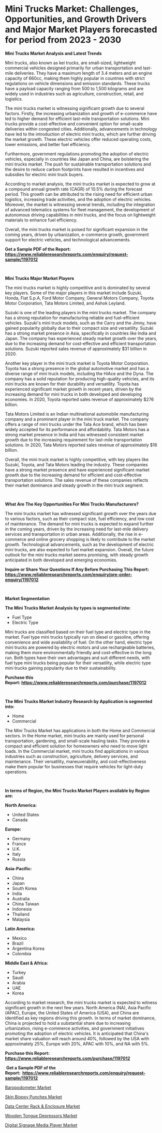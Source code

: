 <p><h1>Mini Trucks Market: Challenges, Opportunities, and Growth Drivers and Major Market Players forecasted for period from 2023 - 2030</h1></p><p><strong>Mini Trucks Market Analysis and Latest Trends</strong></p>
<p><p>Mini trucks, also known as kei trucks, are small-sized, lightweight commercial vehicles designed primarily for urban transportation and last-mile deliveries. They have a maximum length of 3.4 meters and an engine capacity of 660cc, making them highly popular in countries with strict regulations on vehicle dimensions and emission standards. These trucks have a payload capacity ranging from 500 to 1,500 kilograms and are widely used in industries such as agriculture, construction, retail, and logistics.</p><p>The mini trucks market is witnessing significant growth due to several factors. Firstly, the increasing urbanization and growth of e-commerce have led to higher demand for efficient last-mile transportation solutions. Mini trucks provide a cost-effective and convenient option for small-scale deliveries within congested cities. Additionally, advancements in technology have led to the introduction of electric mini trucks, which are further driving the market growth. These electric vehicles offer reduced operating costs, lower emissions, and better fuel efficiency.</p><p>Furthermore, government regulations promoting the adoption of electric vehicles, especially in countries like Japan and China, are bolstering the mini trucks market. The push for sustainable transportation solutions and the desire to reduce carbon footprints have resulted in incentives and subsidies for electric mini truck buyers.</p><p>According to market analysis, the mini trucks market is expected to grow at a compound annual growth rate (CAGR) of 10.5% during the forecast period. This growth can be attributed to the rising need for efficient urban logistics, increasing trade activities, and the adoption of electric vehicles. Moreover, the market is witnessing several trends, including the integration of advanced telematics systems for fleet management, the development of autonomous driving capabilities in mini trucks, and the focus on lightweight materials to enhance fuel efficiency.</p><p>Overall, the mini trucks market is poised for significant expansion in the coming years, driven by urbanization, e-commerce growth, government support for electric vehicles, and technological advancements.</p></p>
<p><strong>Get a Sample PDF of the Report:&nbsp; <a href="https://www.reliableresearchreports.com/enquiry/request-sample/1197012">https://www.reliableresearchreports.com/enquiry/request-sample/1197012</a></strong></p>
<p>&nbsp;</p>
<p><strong>Mini Trucks Major Market Players</strong></p>
<p><p>The mini trucks market is highly competitive and is dominated by several key players. Some of the major players in this market include Suzuki, Honda, Fiat S.p.A, Ford Motor Company, General Motors Company, Toyota Motor Corporation, Tata Motors Limited, and Ashok Leyland.</p><p>Suzuki is one of the leading players in the mini trucks market. The company has a strong reputation for manufacturing reliable and fuel-efficient vehicles. Suzuki's mini truck models, such as the Carry and the Jimny, have gained popularity globally due to their compact size and versatility. Suzuki has a strong market presence in Asia, specifically in countries like India and Japan. The company has experienced steady market growth over the years, due to the increasing demand for cost-effective and efficient transportation solutions. Suzuki reported sales revenue of approximately $31 billion in 2020.</p><p>Another key player in the mini truck market is Toyota Motor Corporation. Toyota has a strong presence in the global automotive market and has a diverse range of mini truck models, including the HiAce and the Dyna. The company has a solid reputation for producing high-quality vehicles, and its mini trucks are known for their durability and versatility. Toyota has experienced significant market growth in recent years, driven by the increasing demand for mini trucks in both developed and developing economies. In 2020, Toyota reported sales revenue of approximately $276 billion.</p><p>Tata Motors Limited is an Indian multinational automobile manufacturing company and a prominent player in the mini truck market. The company offers a range of mini trucks under the Tata Ace brand, which has been widely accepted for its performance and affordability. Tata Motors has a strong market presence in India and has witnessed consistent market growth due to the increasing requirement for last-mile transportation solutions. In 2020, Tata Motors reported sales revenue of approximately $16 billion.</p><p>Overall, the mini truck market is highly competitive, with key players like Suzuki, Toyota, and Tata Motors leading the industry. These companies have a strong market presence and have experienced significant market growth due to the increasing demand for efficient and cost-effective transportation solutions. The sales revenue of these companies reflects their market dominance and steady growth in the mini truck segment.</p></p>
<p>&nbsp;</p>
<p><strong>What Are The Key Opportunities For Mini Trucks Manufacturers?</strong></p>
<p><p>The mini trucks market has witnessed significant growth over the years due to various factors, such as their compact size, fuel efficiency, and low cost of maintenance. The demand for mini trucks is expected to expand further in the coming years, driven by the increasing need for last-mile delivery services and transportation in urban areas. Additionally, the rise in e-commerce and online grocery shopping is likely to contribute to the market growth. Technological advancements, such as the development of electric mini trucks, are also expected to fuel market expansion. Overall, the future outlook for the mini trucks market seems promising, with steady growth anticipated in both developed and emerging economies.</p></p>
<p><strong>Inquire or Share Your Questions If Any Before Purchasing This Report: <a href="https://www.reliableresearchreports.com/enquiry/pre-order-enquiry/1197012">https://www.reliableresearchreports.com/enquiry/pre-order-enquiry/1197012</a></strong></p>
<p>&nbsp;</p>
<p><strong>Market Segmentation</strong></p>
<p><strong>The Mini Trucks Market Analysis by types is segmented into:</strong></p>
<p><ul><li>Fuel Type</li><li>Electric Type</li></ul></p>
<p><p>Mini trucks are classified based on their fuel type and electric type in the market. Fuel type mini trucks typically run on diesel or gasoline, offering convenience and wide availability of fuel. On the other hand, electric type mini trucks are powered by electric motors and use rechargeable batteries, making them more environmentally friendly and cost-effective in the long run. Both types have their own advantages and suit different needs, with fuel type mini trucks being popular for their versatility, while electric type mini trucks gaining popularity due to their sustainability.</p></p>
<p><strong>Purchase this Report:&nbsp;<a href="https://www.reliableresearchreports.com/purchase/1197012">https://www.reliableresearchreports.com/purchase/1197012</a></strong></p>
<p>&nbsp;</p>
<p><strong>The Mini Trucks Market Industry Research by Application is segmented into:</strong></p>
<p><ul><li>Home</li><li>Commercial</li></ul></p>
<p><p>The Mini Trucks Market has applications in both the Home and Commercial sectors. In the Home market, mini trucks are mainly used for personal transportation, gardening, and small-scale hauling tasks. They provide a compact and efficient solution for homeowners who need to move light loads. In the Commercial market, mini trucks find applications in various industries such as construction, agriculture, delivery services, and maintenance. Their versatility, maneuverability, and cost-effectiveness make them popular for businesses that require vehicles for light-duty operations.</p></p>
<p>&nbsp;</p>
<p><strong>In terms of Region, the Mini Trucks Market Players available by Region are:</strong></p>
<p>
    <p> <strong> North America: </strong>
        <ul>
            <li>United States</li>
            <li>Canada</li>
        </ul>
        </p> 
    <p> <strong> Europe: </strong>
        <ul>
            <li>Germany</li>
            <li>France</li>
            <li>U.K.</li>
            <li>Italy</li>
            <li>Russia</li>
        </ul>
        </p> 
    <p> <strong> Asia-Pacific: </strong>
        <ul>
            <li>China</li>
            <li>Japan</li>
            <li>South Korea</li>
            <li>India</li>
            <li>Australia</li>
            <li>China Taiwan</li>
            <li>Indonesia</li>
            <li>Thailand</li>
            <li>Malaysia</li>
        </ul>
        </p> 
    <p> <strong> Latin America: </strong>
        <ul>
            <li>Mexico</li>
            <li>Brazil</li>
            <li>Argentina Korea</li>
            <li>Colombia</li>
        </ul>
        </p> 
    <p> <strong> Middle East & Africa: </strong>
        <ul>
            <li>Turkey</li>
            <li>Saudi</li>
            <li>Arabia</li>
            <li>UAE</li>
            <li>Korea</li>
        </ul>
    </p>
    </p>
<p><p>According to market research, the mini trucks market is expected to witness significant growth in the next few years. North America (NA), Asia Pacific (APAC), Europe, the United States of America (USA), and China are identified as key regions driving this growth. In terms of market dominance, China is projected to hold a substantial share due to increasing urbanization, rising e-commerce activities, and government initiatives promoting the adoption of electric vehicles. It is anticipated that China's market share valuation will reach around 40%, followed by the USA with approximately 25%, Europe with 20%, APAC with 10%, and NA with 5%.</p></p>
<p><strong>Purchase this Report: <a href="https://www.reliableresearchreports.com/purchase/1197012">https://www.reliableresearchreports.com/purchase/1197012</a></strong></p>
<p>&nbsp;<strong>Get a Sample PDF of the Report:&nbsp;&nbsp;<a href="https://www.reliableresearchreports.com/enquiry/request-sample/1197012">https://www.reliableresearchreports.com/enquiry/request-sample/1197012</a></strong></p>
<p><strong></strong></p>
<p><p><a href="https://www.linkedin.com/pulse/baropodometer-market-share-amp-new-trends-analysis-report-l4y3e/">Baropodometer Market</a></p><p><a href="https://www.linkedin.com/pulse/skin-biopsy-punches-market-insights-players-forecast-till-hajce/">Skin Biopsy Punches Market</a></p><p><a href="https://medium.com/@ameliahaleyi77567/data-center-rack-amp-enclosure-market-analysis-and-sze-forecasted-for-period-from-2023-to-2030-d10259038eca">Data Center Rack & Enclosure Market</a></p><p><a href="https://www.linkedin.com/pulse/wooden-tongue-depressors-market-size-share-global-analysis-uvzoe/">Wooden Tongue Depressors Market</a></p><p><a href="https://medium.com/@adolfoadams1988/digital-signage-media-player-market-size-cagr-trends-2024-2030-4ccd822f3611">Digital Signage Media Player Market</a></p></p>